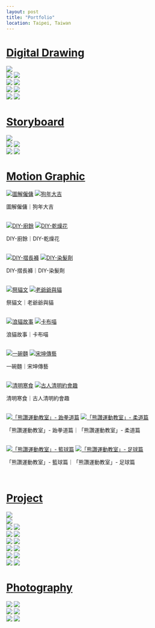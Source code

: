 ```yaml
---
layout: post
title: "Portfolio"
location: Taipei, Taiwan
---
```


<h1 class="post-paragraph" id="digital_drawing"><a href="#digital_drawing">Digital Drawing</a></h1>

<div class="post-image">
    <a href="/img/digital-drawing/all-my-family-is-ghost.jpg"><img src="/img/optimized/all-my-family-is-ghost.jpg"></a>
</div>

<div class="post-image post-image--split">
    <a href="/img/digital-drawing/happy-4rd-anniversary.jpg"><img src="/img/optimized/happy-4rd-anniversary.jpg"></a>
    <a href="/img/digital-drawing/3-birds.jpg"><img src="/img/optimized/3-birds.jpg"></a>
</div>

<div class="post-image post-image--split">
    <a href="/img/digital-drawing/woman.jpg"><img src="/img/optimized/woman.jpg"></a>
    <a href="/img/digital-drawing/leon.jpg"><img src="/img/optimized/leon.jpg"></a>
</div>

<div class="post-image post-image--split">
    <a href="/img/digital-drawing/ode.jpg"><img src="/img/optimized/ode.jpg"></a>
    <a href="/img/digital-drawing/back.jpg"><img src="/img/digital-drawing/back.jpg"></a>
</div>

<div class="post-image post-image--split">
    <a href="/img/digital-drawing/poche-rudy.jpg"><img src="/img/optimized/poche-rudy.jpg"></a>
    <a href="/img/digital-drawing/wo.jpg"><img src="/img/optimized/wo.jpg"></a>
</div>

<h1 class="post-paragraph" id="storyboard"><a href="#storyboard">Storyboard</a></h1>

<div class="post-image">
    <a href="/img/storyboard/explain-hire-and-contract.jpg"><img src="/img/optimized/explain-hire-and-contract.jpg"></a>
</div>

<div class="post-image post-image--split">
    <a href="/img/storyboard/kapu-cat.jpg"><img src="/img/optimized/kapu-cat.jpg"></a>
    <a href="/img/storyboard/dad's-cat-lover.jpg"><img src="/img/optimized/dad's-cat-lover.jpg"></a>
</div>

<div class="post-image post-image--split">
    <a href="/img/storyboard/pay-respect-to-cat.jpg"><img src="/img/optimized/pay-respect-to-cat.jpg"></a>
    <a href="/img/storyboard/grandpa-and-cat.jpg"><img src="/img/optimized/grandpa-and-cat.jpg"></a>
</div>

<h1 class="post-paragraph" id="motion_graphic"><a href="#motion_graphic">Motion Graphic</a></h1>

<div class="post-image post-image--split">
    <a href="https://drive.google.com/file/d/1_Bx3fnLgjy-97d_VJENwWFpugdqep3Gf/preview"><img src="/img/optimized/preview/explain-hire-and-contract.jpg" alt="圖解僱傭"></a>
    <a href="https://drive.google.com/file/d/1Ve7G9LN-lC5GHYF9wIynMxuC8ek--MTQ/preview"><img src="/img/optimized/preview/year-of-the-dog.png" alt="狗年大吉"></a>
    <p class="post-image-caption">圖解僱傭｜狗年大吉</p><br>
</div>

<div class="post-image post-image--split">
    <a href="https://drive.google.com/file/d/1IRibVPCfZ1Pqx3FRsDSdo2gUOKa7WTqI/preview"><img src="/img/optimized/preview/DIY-food-waste.jpg" alt="DIY-廚餘"></a>
    <a href="https://drive.google.com/file/d/1h7JeyRAyrZdq8vX3LTCxTPPpbnPqCqPS/preview"><img src="/img/optimized/preview/DIY-dry-flower.jpg" alt="DIY-乾燥花"></a>
    <p class="post-image-caption">DIY-廚餘｜DIY-乾燥花</p><br>
</div>

<div class="post-image post-image--split">
    <a href="https://drive.google.com/file/d/1K20w9kPC3-WfHEswMS9O_mu99KC4sSt-/preview"><img src="/img/optimized/preview/DIY-folding-pants.jpg" alt="DIY-摺長褲"></a>
    <a href="https://drive.google.com/file/d/1kQ7VGSj4mqvQZiTcXuNWdHeH1aUdgld-/preview"><img src="/img/optimized/preview/DIY-hair-coloring.jpg" alt="DIY-染髮劑"></a>
    <p class="post-image-caption">DIY-摺長褲｜DIY-染髮劑</p><br>
</div>

<div class="post-image post-image--split">
    <a href="https://drive.google.com/file/d/11KvmfZNuW-vhfLCfSq1Yn8lLR9yDj5H8/preview"><img src="/img/optimized/preview/pay-respect-to-cat.jpg" alt="祭貓文"></a>
    <a href="https://drive.google.com/file/d/1QwEo1OpoVU13hFwsu9SaFkoTwcil2xjI/preview"><img src="/img/optimized/preview/grandpa-and-cat.jpg" alt="老爺爺與貓"></a>
    <p class="post-image-caption">祭貓文｜老爺爺與貓</p><br>
</div>

<div class="post-image post-image--split">
    <a href="https://drive.google.com/file/d/1yZ2ag2V_OlYlP8gJtrhfwUD6DfE_Jk-_/preview"><img src="/img/optimized/preview/street-cat.png" alt="浪貓故事"></a>
    <a href="https://drive.google.com/file/d/18fYfyzBT-bmFrpgkWed2vEhyeDVCdMWV/preview"><img src="/img/optimized/preview/kapu-cat.jpg" alt="卡布喵"></a>
    <p class="post-image-caption">浪貓故事｜卡布喵</p><br>
</div>

<div class="post-image post-image--split">
    <a href="https://drive.google.com/file/d/15Hmpz5K1Mhzbk5eS9w37rU58VeqOKjFC/preview"><img src="/img/optimized/preview/noodle.jpg" alt="一碗麵"></a>
    <a href="https://drive.google.com/file/d/1NU2gPnDkwsVarmZlQS9zeUHc50Hqpm5d/preview"><img src="/img/optimized/preview/song-kun.png" alt="宋坤傳藝"></a>
    <p class="post-image-caption">一碗麵｜宋坤傳藝</p><br>
</div>

<div class="post-image post-image--split">
    <a href="https://drive.google.com/file/d/1pH0fI_Ar2tqsCYehTZs-DoQc1hYaO4yE/preview"><img src="/img/optimized/preview/ching-ming-cold-food.png" alt="清明寒食"></a>
    <a href="https://drive.google.com/file/d/1KzG53wkJicUcQockH9Et4tzGnlUFE7HU/preview"><img src="/img/optimized/preview/ching-ming-dating.png" alt="古人清明約會趣"></a>
    <p class="post-image-caption">清明寒食｜古人清明約會趣</p><br>
</div>

<div class="post-image post-image--split">
    <a href="https://drive.google.com/file/d/1fQLwia4laYb-QUm9ZJjklYpfRPEWBIl-/preview"><img src="/img/optimized/preview/bravo-taekwondo.png" alt="「熊讚運動教室」- 跆拳道篇"></a>
    <a href="https://drive.google.com/file/d/1dha1a4w0plg8UUgYjTCrVpvDx_Le6gis/preview"><img src="/img/optimized/preview/bravo-judo.png" alt="「熊讚運動教室」- 柔道篇"></a>
    <p class="post-image-caption">「熊讚運動教室」- 跆拳道篇｜「熊讚運動教室」- 柔道篇</p><br>
</div>

<div class="post-image post-image--split">
    <a href="https://drive.google.com/file/d/16mmquedMGZdCIFF8s3gjfFjc32sQ91uY/preview"><img src="/img/optimized/preview/bravo-basketball.png" alt="「熊讚運動教室」- 籃球篇"></a>
    <a href="https://drive.google.com/file/d/1XSLExEUu0VuntHH0a710PoZY-OO_74jy/preview"><img src="/img/optimized/preview/bravo-soccer.png" alt="「熊讚運動教室」- 足球篇"></a>
    <p class="post-image-caption">「熊讚運動教室」- 籃球篇｜「熊讚運動教室」- 足球篇</p><br>
</div>

<h1 class="post-paragraph" id="project"><a href="#project">Project</a></h1>

<div class="post-image">
    <a href="/img/project/cat.jpg"><img src="/img/optimized/cat.jpg"></a>
</div>

<div class="post-image">
    <a href="/img/project/cat-wall-side.jpg"><img src="/img/optimized/cat-wall-side.jpg"></a>
</div>

<div class="post-image post-image--split">
    <a href="/img/project/cat-hospital-clinic.jpg"><img src="/img/optimized/cat-hospital-clinic.jpg"></a>
    <a href="/img/project/cat-hospital-front.jpg"><img src="/img/optimized/cat-hospital-front.jpg"></a>
</div>

<div class="post-image post-image--split">
    <a href="/img/project/cat-hospital-blood-transfusion.jpg"><img src="/img/optimized/cat-hospital-blood-transfusion.jpg"></a>
    <a href="/img/project/cat-wall-front.jpg"><img src="/img/optimized/cat-wall-front.jpg"></a>
</div>

<div class="post-image post-image--split">
    <a href="/img/project/street-1.jpg"><img src="/img/optimized/street-1.jpg"></a>
    <a href="/img/project/street-7.jpg"><img src="/img/optimized/street-7.jpg"></a>
</div>

<div class="post-image post-image--split">
    <a href="/img/project/street-lamp.jpg"><img src="/img/optimized/street-lamp.jpg"></a>
    <a href="/img/project/alley-park.jpg"><img src="/img/optimized/alley-park.jpg"></a>
</div>

<div class="post-image post-image--split">
    <a href="/img/project/belgrade.jpg"><img src="/img/optimized/belgrade.jpg"></a>
    <a href="/img/project/china-shenzhen.jpg"><img src="/img/optimized/china-shenzhen.jpg"></a>
</div>

<div class="post-image post-image--split">
    <a href="/img/project/thai-bangkok.jpg"><img src="/img/optimized/thai-bangkok.jpg"></a>
    <a href="/img/project/vegetable.jpg"><img src="/img/optimized/vegetable.jpg"></a>
</div>

<h1 class="post-paragraph" id="photography"><a href="#photography">Photography</a></h1>

<div class="post-image post-image--split">
    <a href="/img/photography/IMGP1835.JPG"><img src="/img/optimized/IMGP1835.JPG"></a>
    <a href="/img/photography/IMGP7362.JPG"><img src="/img/optimized/IMGP7362.JPG"></a>
</div>

<div class="post-image post-image--split">
    <a href="/img/photography/IMGP5403.JPG"><img src="/img/optimized/IMGP5403.JPG"></a>
    <a href="/img/photography/IMGP6676.JPG"><img src="/img/optimized/IMGP6676.JPG"></a>
</div>

<div class="post-image post-image--split">
    <a href="/img/photography/IMGP7078.JPG"><img src="/img/optimized/IMGP7078.JPG"></a>
    <a href="/img/photography/IMGP7083.JPG"><img src="/img/optimized/IMGP7083.JPG"></a>
</div>

